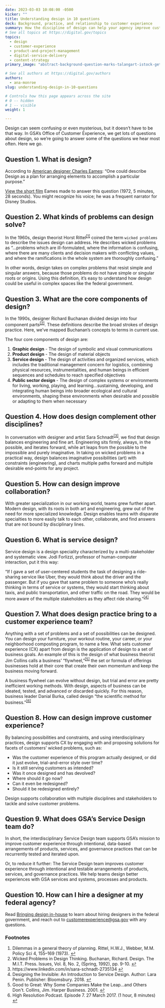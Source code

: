 ```yaml
---
date: 2023-03-03 10:08:00 -0500
kicker: ""
title: Understanding design in 10 questions
deck: Background, practice, and relationship to customer experience
summary: How the discipline of design can help your agency improve customer experience.
# See all topics at https://digital.gov/topics
topics:
  - design
  - customer-experience
  - product-and-project-management
  - digital-service-delivery
  - content-strategy
primary_image: "abstract-background-question-marks-talangart-istock-getty-images-1280616526-edit"

# See all authors at https://digital.gov/authors
authors:
  - ana-monroe
slug: understanding-design-in-10-questions

# Controls how this page appears across the site
# 0 -- hidden
# 1 -- visible
weight: 1

---
```


Design can seem confusing or even mysterious, but it doesn’t have to be that way. In GSA’s Office of Customer Experience, we get lots of questions about design, so we’re going to answer some of the questions we hear most often. Here we go.

## Question 1. What is design?

According to [American designer Charles Eames](https://www.loc.gov/exhibits/eames/bio.html): “One could describe Design as a plan for arranging elements to accomplish a particular purpose.”

[View the short film](https://www.youtube.com/watch?v=3xYi2rd1QCg) Eames made to answer this question (1972, 5 minutes, 28 seconds). You might recognize his voice; he was a frequent narrator for Disney Studios.

## Question 2. What kinds of problems can design solve?

In the 1960s, design theorist Horst Rittel<sup><a aria-describedby="footnote-label" href="#fn1" id="footnotes-ref1">[1]</a></sup> coined the term `wicked problems` to describe the issues design can address. He describes wicked problems as “...problems which are ill-formulated, where the information is confusing, where there are many clients and decision makers with conflicting values, and where the ramifications in the whole system are thoroughly confusing.”

In other words, design takes on complex problems that resist simple and singular answers, because those problems do not have simple or singular roots or origins. Using this definition, it’s easy to understand how design could be useful in complex spaces like the federal government. 

## Question 3. What are the core components of design?

In the 1990s, designer Richard Buchanan divided design into four component parts<sup><a aria-describedby="footnote-label" href="#fn2" id="footnotes-ref2">[2]</a></sup>. These definitions describe the broad strokes of design practice. Here, we’ve mapped Buchanan’s concepts to terms in current use.

The four core components of design are:

1. **Graphic design** - The design of symbolic and visual communications
2. **Product design** - The design of material objects
3. **Service design** - The design of activities and organized services, which includes the traditional management concern for logistics, combining physical resources, instrumentalities, and human beings in efficient sequences and schedules to reach specified objectives
4. **Public sector design** - The design of complex systems or environments for living, working, playing, and learning...sustaining, developing, and integrating human beings into broader ecological and cultural environments, shaping these environments when desirable and possible or adapting to them when necessary

## Question 4. How does design complement other disciplines?

In conversation with designer and artist Sara Schnadt<sup><a aria-describedby="footnote-label" href="#fn3" id="footnotes-ref3">[3]</a></sup>, we find that design balances engineering and fine art. Engineering sits firmly, always, in the possible, and iterates forward, while art leaps from the possible to the impossible and purely imaginative. In taking on wicked problems in a practical way, design balances imaginative possibilities (art) with constraints (engineering), and charts multiple paths forward and multiple desirable end-points for any project.

## Question 5. How can design improve collaboration?

With greater specialization in our working world, teams grew further apart. Modern design, with its roots in both art and engineering, grew out of the need for more specialized knowledge. Design enables teams with disparate specialties to more easily talk to each other, collaborate, and find answers that are not bound by disciplinary lines.

## Question 6. What is service design?

Service design is a design speciality characterized by a multi-stakeholder and systematic view. Jodi Forlizzi, professor of human-computer interaction, put it this way:

“If I gave a set of user-centered students the task of designing a ride-sharing service like Uber, they would think about the driver and the passenger. But if you gave that same problem to someone who’s really thinking in terms of service or systems, they would start thinking about taxis, and public transportation, and other traffic on the road. They would be more aware of the multiple stakeholders as they affect ride sharing.”<sup><a aria-describedby="footnote-label" href="#fn4" id="footnotes-ref4">[4]</a></sup>

## Question 7. What does design practice bring to a customer experience team?

Anything with a set of problems and a set of possibilities can be designed. You can design your furniture, your workout routine, your career, or your neighborhood composting program, to name a few. What sets customer experience (CX) apart from design is the application of design to a set of business goals. An example of this is the design of what business theorist Jim Collins calls a business’ “flywheel,”<sup><a aria-describedby="footnote-label" href="#fn5" id="footnotes-ref5">[5]</a></sup> the set or formula of offerings businesses hold at their core that create their own momentum and keep the business moving forward.

A business flywheel can evolve without design, but trial and error are pretty inefficient working methods. With design, aspects of business can be ideated, tested, and advanced or discarded quickly. For this reason, business leader Danial Burka, called design “the scientific method for business.”<sup><a aria-describedby="footnote-label" href="#fn6" id="footnotes-ref6">[6]</a></sup>

## Question 8. How can design improve customer experience?

By balancing possibilities and constraints, and using interdisciplinary practices, design supports CX by engaging with and proposing solutions for facets of customers’ wicked problems, such as:

* Was the customer experience of this program actually designed, or did it just evolve, trial-and-error style over time? 
* Is it still serving customers as intended? 
* Was it once designed and has devolved? 
* Where should it go now? 
* Can it even be redesigned? 
* Should it be redesigned entirely?

Design supports collaboration with multiple disciplines and stakeholders to tackle and solve customer problems.

## Question 9. What does GSA’s Service Design team do?

In short, the interdisciplinary Service Design team supports GSA’s mission to improve customer experience through intentional, data-based arrangements of products, services, and governance practices that can be recurrently tested and iterated upon.

Or, to reduce it further: The Service Design team improves customer experience through intentional and testable arrangements of products, services, and governance practices. We help teams design better experiences with GSA services and systems, processes and products.

## Question 10. How can I hire a designer at my federal agency?

Read [Bringing design in-house](https://digital.gov/2023/01/27/bringing-design-in-house/) to learn about hiring designers in the federal government, and reach out to [customerexperience@gsa.gov](mailto:customerexperience@gsa.gov) with any questions.

<footer>
<h3 id="footnote-label">Footnotes</h3>
<ol>
<li id="fn1">Dilemmas in a general theory of planning. Rittel, H.W.J., Webber, M.M. Policy Sci 4, 155–169 (1973). <https://doi.org/10.1007/BF01405730> <a href="#footnotes-ref1" aria-label="Back to content">↩</a></li>
<li id="fn2">Wicked Problems in Design Thinking. Buchanan, Richard. Design. The M.I.T. Press. Issues, Vol. 8, No. 2, (Spring, 1992), pp. 9-10. <http://www.jstor.org/stable/1511637> <a href="#footnotes-ref2" aria-label="Back to content">↩</a></li>
<li id="fn3">https://www.linkedin.com/in/sara-schnadt-2735134 <a href="#footnotes-ref3" aria-label="Back to content">↩</a></li>
<li id="fn4">Designing the Invisible: An Introduction to Service Design. Author: Lara Penin. Publisher: Bloomsbury. 2018. <a href="#footnotes-ref4" aria-label="Back to content">↩</a></li>
<li id="fn5">Good to Great: Why Some Companies Make the Leap...and Others Don't. Collins, Jim. Harper Business. 2001. <a href="#footnotes-ref5" aria-label="Back to content">↩</a></li>
<li id="fn6">High Resolution Podcast. Episode 7. 27 March 2017. <https://www.youtube.com/watch?v=TeE6Tx_nO94> (1 hour, 8 minutes) <a href="#footnotes-ref6" aria-label="Back to content">↩</a></li>
</ol>
</footer>
